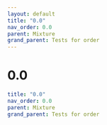 ```yaml
---
layout: default
title: "0.0"
nav_order: 0.0
parent: Mixture
grand_parent: Tests for order
---
```


# 0.0

```yaml
title: "0.0"
nav_order: 0.0
parent: Mixture
grand_parent: Tests for order
```